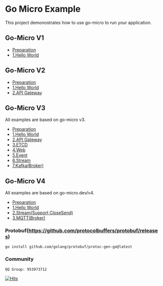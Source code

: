 # Go Micro Example

This project demonostrates how to use go-micro to run your application.

## Go-Micro V1

- [Preparation](https://github.com/xpunch/go-micro-example/tree/main/v1/README.md)
- [1.Hello World](https://github.com/xpunch/go-micro-example/tree/main/v1/helloworld)

## Go-Micro V2

- [Preparation](https://github.com/xpunch/go-micro-example/tree/main/v2/README.md)
- [1.Hello World](https://github.com/xpunch/go-micro-example/tree/main/v2/helloworld)
- [2.API Gateway](https://github.com/xpunch/go-micro-example/tree/main/v2/gateway)

## Go-Micro V3

All examples are based on go-micro v3.

- [Preparation](https://github.com/xpunch/go-micro-example/tree/main/v3/README.md)
- [1.Hello World](https://github.com/xpunch/go-micro-example/tree/main/v3/helloworld)
- [2.API Gateway](https://github.com/xpunch/go-micro-example/tree/main/v3/gateway)
- [3.ETCD](https://github.com/xpunch/go-micro-example/tree/main/v3/etcd)
- [4.Web](https://github.com/xpunch/go-micro-example/tree/main/v3/web)
- [5.Event](https://github.com/xpunch/go-micro-example/tree/main/v3/event)
- [6.Stream](https://github.com/xpunch/go-micro-example/tree/main/v3/stream)
- [7.Kafka(Broker)](https://github.com/xpunch/go-micro-example/tree/main/v3/kafka)

## Go-Micro V4

All examples are based on go-micro.dev/v4.

- [Preparation](https://github.com/xpunch/go-micro-example/tree/main/v4/README.md)
- [1.Hello World](https://github.com/xpunch/go-micro-example/tree/main/v4/helloworld)
- [2.Stream(Support CloseSend)](https://github.com/xpunch/go-micro-example/tree/main/v4/stream)
- [3.MQTT(Broker)](https://github.com/xpunch/go-micro-example/tree/main/v4/mqtt)

### Protobuf(https://github.com/protocolbuffers/protobuf/releases)

```
go install github.com/golang/protobuf/protoc-gen-go@latest
```

### Community

```
QQ Group: 953973712
```

[![Hits](https://hits.seeyoufarm.com/api/count/incr/badge.svg?url=https%3A%2F%2Fgithub.com%2Fxpunch%2Fgo-micro-example&count_bg=%2379C83D&title_bg=%23555555&icon=&icon_color=%23E7E7E7&title=hits&edge_flat=false)](https://hits.seeyoufarm.com)
